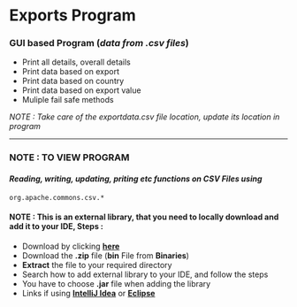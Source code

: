 # Exports Program
### GUI based Program (*data from .csv files*)

- Print all details, overall details
- Print data based on export
- Print data based on country
- Print data based on export value
- Muliple fail safe methods

*NOTE : Take care of the exportdata.csv file location, update its location in program*

----

### NOTE : TO VIEW PROGRAM

#### *Reading, writing, updating, priting etc functions on CSV Files using*

    org.apache.commons.csv.*

#### NOTE : This is an external library, that you need to locally download and add it to your IDE, Steps :

* Download by clicking [**here**](https://commons.apache.org/proper/commons-csv/download_csv.cgi)
* Download the **.zip** file (**bin** File from **Binaries**)
* **Extract** the file to your required directory
* Search how to add external library to your IDE, and follow the steps
* You have to choose **.jar** file when adding the library
* Links if using [**IntelliJ Idea**](https://www.geeksforgeeks.org/how-to-add-external-jar-file-to-an-intellij-idea-project/) or [**Eclipse**](http://mathcenter.oxford.emory.edu/site/cs170/externalLib/)
